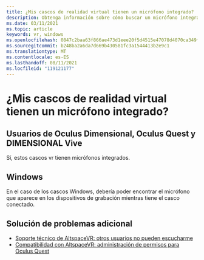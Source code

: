 ```yaml
---
title: ¿Mis cascos de realidad virtual tienen un micrófono integrado?
description: Obtenga información sobre cómo buscar un micrófono integrado en el casco Windows Mixed Reality, Oculus Dimensional, Oculus Quest o USB Vive.
ms.date: 03/11/2021
ms.topic: article
keywords: vr, windows
ms.openlocfilehash: 0847c2baa63f866ae473d1eee20f5d4515e47078d4070ca349ffc812cb82f2aa
ms.sourcegitcommit: b248ba2a6da7d669b430581fc3a1544413b2e9c1
ms.translationtype: MT
ms.contentlocale: es-ES
ms.lasthandoff: 08/11/2021
ms.locfileid: "119121177"
---
```

# <a name="does-my-vr-headsets-have-a-built-in-mic"></a>¿Mis cascos de realidad virtual tienen un micrófono integrado?

## <a name="oculus-rift-oculus-quest-and-htc-vive-users"></a>Usuarios de Oculus Dimensional, Oculus Quest y DIMENSIONAL Vive

Sí, estos cascos vr tienen micrófonos integrados.

## <a name="windows"></a>Windows

En el caso de los cascos Windows, debería poder encontrar  el micrófono que aparece en los dispositivos de grabación mientras tiene el casco conectado.

## <a name="further-troubleshooting"></a>Solución de problemas adicional

* [Soporte técnico de AltspaceVR: otros usuarios no pueden escucharme](other-users-cant-hear-me.md)
* [Compatibilidad con AltspaceVR: administración de permisos para Oculus Quest](../getting-started/oculus-controls.md#managing-permissions)